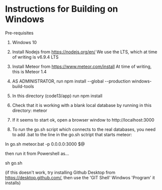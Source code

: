 # Instructions for Building on Windows

Pre-requisites

1. Windows 10

1. Install Nodejs from https://nodejs.org/en/    We use the LTS, which at time of writing is v6.9.4 LTS

1. Install Meteor from https://www.meteor.com/install    At time of writing, this is Meteor 1.4

1. AS ADMINISTRATOR, run      npm install --global --production windows-build-tools

1. In this directory (code13/app)   run     npm install

1. Check that it is working with a blank local database by running in this directory:     meteor

1. If it seems to start ok, open a browser window to   http://localhost:3000

1. To run the go.sh script which connects to the real databases, you need to add .bat to the line in the go.sh sctript that starts meteor: 

In go.sh
  meteor.bat -p 0.0.0.0:3000 $@

then run it from Powershell as...

  sh go.sh

  (if this doesn't work, try installing Github Desktop from https://desktop.github.com/, then 
  use the 'GIT Shell' Windwos 'Program' it installs)